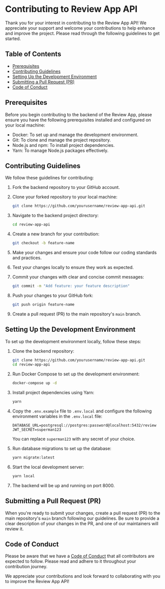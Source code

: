# Contributing to Review App API

Thank you for your interest in contributing to the Review App API! We
appreciate your support and welcome your contributions to help enhance and
improve the project. Please read through the following guidelines to get
started.

## Table of Contents
- [Prerequisites](#prerequisites)
- [Contributing Guidelines](#contributing-guidelines)
- [Setting Up the Development Environment](#setting-up-the-development-environment)
- [Submitting a Pull Request (PR)](#submitting-a-pull-request-pr)
- [Code of Conduct](#code-of-conduct)

## Prerequisites

Before you begin contributing to the backend of the Review App, please ensure
you have the following prerequisites installed and configured on your local
machine:

- Docker: To set up and manage the development environment.
- Git: To clone and manage the project repository.
- Node.js and npm: To install project dependencies.
- Yarn: To manage Node.js packages effectively.

## Contributing Guidelines

We follow these guidelines for contributing:

1. Fork the backend repository to your GitHub account.

2. Clone your forked repository to your local machine:

   ```bash
   git clone https://github.com/yourusername/review-app-api.git
   ```

3. Navigate to the backend project directory:

   ```bash
   cd review-app-api
   ```

4. Create a new branch for your contribution:

   ```bash
   git checkout -b feature-name
   ```

5. Make your changes and ensure your code follow our coding standards and
	 practices.

6. Test your changes locally to ensure they work as expected.

7. Commit your changes with clear and concise commit messages:

   ```bash
   git commit -m "Add feature: your feature description"
   ```

8. Push your changes to your GitHub fork:

   ```bash
   git push origin feature-name
   ```

9. Create a pull request (PR) to the main repository's `main` branch.

## Setting Up the Development Environment

To set up the development environment locally, follow these steps:

1. Clone the backend repository:

   ```bash
   git clone https://github.com/yourusername/review-app-api.git
   cd review-app-api
   ```

2. Run Docker Compose to set up the development environment:

   ```bash
   docker-compose up -d
   ```

3. Install project dependencies using Yarn:

   ```bash
   yarn
   ```

4. Copy the `.env.example` file to `.env.local` and configure the following
	 environment variables in the `.env.local` file:

   ```env
   DATABASE_URL=postgresql://postgres:password@localhost:5432/review
   JWT_SECRET=superman123
   ```

   You can replace `superman123` with any secret of your choice.

5. Run database migrations to set up the database:

   ```bash
   yarn migrate:latest
   ```

6. Start the local development server:

   ```bash
   yarn local
   ```

7. The backend will be up and running on port 8000.

## Submitting a Pull Request (PR)

When you're ready to submit your changes, create a pull request (PR) to the
main repository's `main` branch following our guidelines. Be sure to provide a
clear description of your changes in the PR, and one of our maintainers will
review it.

## Code of Conduct

Please be aware that we have a [Code of Conduct](CODE_OF_CONDUCT.md) that all
contributors are expected to follow. Please read and adhere to it throughout
your contribution journey.

We appreciate your contributions and look forward to collaborating with you to improve the Review App API!
